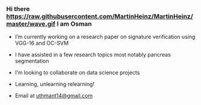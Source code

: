 ### Hi there https://raw.githubusercontent.com/MartinHeinz/MartinHeinz/master/wave.gif I am Osman

- I’m currently working on a research paper on signature verification using VGG-16 and OC-SVM

- I have assisted in a few research topics most notably pancreas segmentation

- I’m looking to collaborate on data science projects

- Learning, unlearning relearning!

- Email at uthmant14@gmail.com
